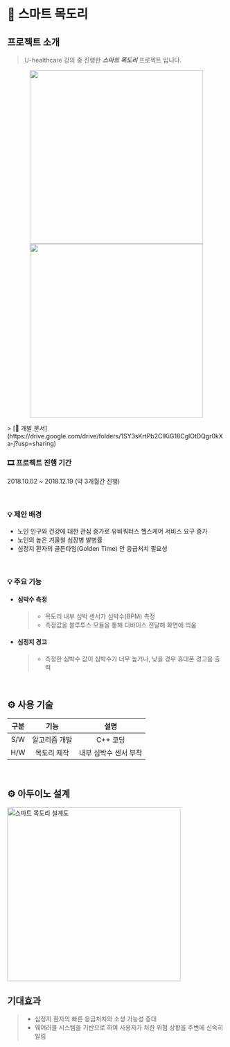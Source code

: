 # 🧣  스마트 목도리

##   프로젝트 소개

>U-healthcare 강의 중 진행한 ***스마트 목도리*** 프로젝트 입니다.
<p align = "center"> 
  <img width="400" src="https://github.com/user-attachments/assets/4f95e804-1fc4-4688-b08c-beb1069bd771">
  <img width="400" src="https://github.com/user-attachments/assets/c8c589a6-0b96-4551-9317-c4c953dbaa83">
</p>
> [🔗 개발 문서](https://drive.google.com/drive/folders/1SY3sKrtPb2CIKiG18CglOtDQgr0kXa-j?usp=sharing)

### 🎞 프로젝트 진행 기간

2018.10.02 ~ 2018.12.19 (약 3개월간 진행)

<br>


### 💡 제안 배경
- 노인 인구와 건강에 대한 관심 증가로 유비쿼터스 헬스케어 서비스 요구 증가
- 노인의 높은 겨울철 심장병 발병률
- 심정지 환자의 골든타임(Golden Time) 안 응급처치 필요성

<br>

### 💡 주요 기능
- #### 심박수 측정
  >- 목도리 내부 심박 센서가 심박수(BPM) 측정
  >- 측정값을 블루투스 모듈을 통해 디바이스 전달해 화면에 띄움

- #### 심정지 경고
  >- 측정한 심박수 값이 심박수가 너무 높거나, 낮을 경우 휴대폰 경고음 출력 


<br>

## ⚙️ 사용 기술 
  
|구분|기능|설명|
|:---:|:---:|:---:|
|S/W|알고리즘 개발|C++ 코딩|
|H/W|목도리 제작|내부 심박수 센서 부착|

<br>

## ⚙️ 아두이노 설계
<img width="400" alt="스마트 목도리 설계도" src="https://github.com/user-attachments/assets/bd776964-cb9d-4d9e-a874-76fbf43c041b">


  
<br>

## 기대효과 
>- 심정지 환자의 빠른 응급처치와 소생 가능성 증대
>- 웨어러블 시스템을 기반으로 하여 사용자가 처한 위험 상황을 주변에 신속히 알림
